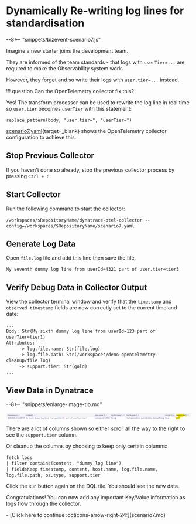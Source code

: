 # Dynamically Re-writing log lines for standardisation

--8<-- "snippets/bizevent-scenario7.js"

Imagine a new starter joins the development team.

They are informed of the team standards - that logs with `userTier=...` are required to make the Observability system work.

However, they forget and so write their logs with `user.tier=...` instead.

!!! question
    Can the OpenTelemetry collector fix this?

Yes! The transform processor can be used to rewrite the log line in real time so `user.tier` becomes `userTier` with this statement:

```
replace_pattern(body, "user.tier=", "userTier=")
```

[scenario7.yaml](https://github.com/Dynatrace/demo-opentelemetry-cleanup/blob/main/scenario7.yaml){target=_blank} shows the OpenTelemetry collector configuration to achieve this.

## Stop Previous Collector

If you haven't done so already, stop the previous collector process by pressing `Ctrl + C`.

## Start Collector

Run the following command to start the collector:

``` { "name": "[background] run otel collector scenario 6" }
/workspaces/$RepositoryName/dynatrace-otel-collector --config=/workspaces/$RepositoryName/scenario7.yaml
```

## Generate Log Data

Open `file.log` file and add this line then save the file.

```
My seventh dummy log line from userId=4321 part of user.tier=tier3
```

## Verify Debug Data in Collector Output

View the collector terminal window and verify that the `timestamp` and `observed timestamp` fields are now correctly set to the current time and date:

```
...
Body: Str(My sixth dummy log line from userId=123 part of userTier=tier1)
Attributes:
     -> log.file.name: Str(file.log)
     -> log.file.path: Str(/workspaces/demo-opentelemetry-cleanup/file.log)
     -> support.tier: Str(gold)
...
```

## View Data in Dynatrace

--8<-- "snippets/enlarge-image-tip.md"

![scenario5 dynatrace results](images/scenario6-dql.png)

There are a lot of columns shown so either scroll all the way to the right to see the `support.tier` column.

Or cleanup the columns by choosing to keep only certain columns:

```
fetch logs
| filter contains(content, "dummy log line")
| fieldsKeep timestamp, content, host.name, log.file.name, log.file.path, os.type, support.tier
```

Click the `Run` button again on the DQL tile. You should see the new data.

Congratulations! You can now add any important Key/Value information as logs flow through the collector.

<div class="grid cards" markdown>
- [Click here to continue :octicons-arrow-right-24:](scenario7.md)
</div>
